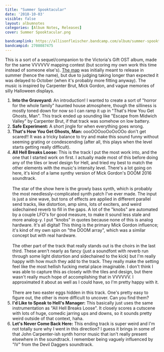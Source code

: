 ```yaml
---
title: "Summer Spooktacular"
date: '2018-10-03'
visible: false
layout: albumnotes
categories: [Album Notes, Releases]
cover: Summer Spooktacular.png

bandcamplink: https://allisonfleischer.bandcamp.com/album/summer-spooktacular-ost
bandcampid: 2708087475
---
```


This is a sort of a sequel/companion to the Victoria's Gift OST album, made for the same VVVVVV mapping contest (but scoring my own work this time instead of someone else's). [The map](http://distractionware.com/forum/index.php?topic=3598.0) was initially meant to release in summer (hence the name), but due to judging taking longer than expected it was delayed to October (when it's probably more fitting anyway). The music is inspired by Carpenter Brut, Mick Gordon, and vague memories of silly Halloween displays.

1. **Into the Graveyard:** An introduction! I wanted to create a sort of "horror for the whole family" haunted house atmosphere, though the silliness is mostly toned down for now so I can ramp it up in "That's How You Get Ghosts, Man". This track ended up sounding like "Escape from Midwich Valley" by Carpenter Brut, if that track was somehow on low battery.
2. **Safe Experiment:** A short jingle for when everything goes wrong.
3. **That's How You Get Ghosts, Man:** oooOOOooOoOoOOo don't get scared!! It was a tricky balance to try and make this sound funny without seeming grating or condescending (after all, this plays when the level starts getting really difficult).
4. **All Hell Breaks Loose:** This is the track I put the most work into, and the one that I started work on first. I actually made most of this before doing any of the tiles or level design for Hell, and tried my best to match the other elements with the music's intensity level. There's a lot going on here, it's kind of a lame synthy version of Mick Gordon's DOOM 2016 soundtrack.<br><br>
The star of the show here is the growly bass synth, which is probably the most needlessly-complicated synth patch I've ever made. The input is just a sine wave, but tons of effects are applied in different parallel send tracks, like distortion, amp sims, lots of exciters, and weird sidechained reverb to fill in the gaps. A lot of the "knobs" are automated by a couple LFO's for good measure, to make it sound less stale and more analog-y. I put "knobs" in quotes because none of this is analog hardware. It's all digital! This thing is the primary Mick Gordon influence; it's kind of my own spin on "the DOOM array", which was a similar concept but with real hardware.<br><br>
The other part of the track that really stands out is the choirs in the last third. These aren't nearly as fancy (just a soundfont with reverb run through some light distortion and sidechained to the kick) but I'm really happy with how much they add to the track. They really make the setting feel like the most hellish fucking metal place imaginable. I don't think I was able to capture this as closely with the tiles and design, but there wasn't really much hope of accomplishing that in VVVVVV. I approximated it about as well as I could have, so I'm pretty happy with it.<br><br>
There are two easter eggs hidden in this track. One's pretty easy to figure out, the other is more difficult to uncover. Can you find them?
5. **I'd Like to Speak to Hell's Manager:** This basically just uses the same instrumentation as "All Hell Breaks Loose". It closely scores a cutscene with lots of huge, comedic jarring ups and downs, so it sounds pretty weird outside of that context, haha.
6. **Let's Never Come Back Here:** This ending track is super weird and I'm not totally sure why I went in this direction? I guess it brings in some of that John Carpenter-ish synth horror music that isn't really present elsewhere in the soundtrack. I remember being vaguely influenced by "IV" from the Devil Daggers soundtrack.
